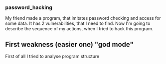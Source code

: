 ### password_hacking

My friend made a program, that imitates password checking and access for some data. It has 2 vulnerabilities, that I need to find. Now I'm going to describe the sequence of my actions, when I tried to hack this program.

## First weakness (easier one) "god mode"

First of all I tried to analyse program structure

![]()
